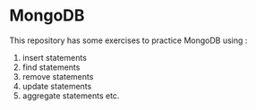 # MongoDB
This repository has some exercises to practice MongoDB using :
1. insert statements
2. find statements
3. remove statements
4. update statements
5. aggregate statements etc.
